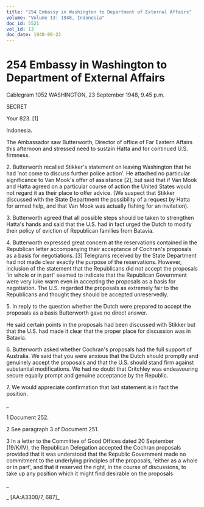 ```yaml
---
title: "254 Embassy in Washington to Department of External Affairs"
volume: "Volume 13: 1948, Indonesia"
doc_id: 5521
vol_id: 13
doc_date: 1948-09-23
---
```


# 254 Embassy in Washington to Department of External Affairs

Cablegram 1052 WASHINGTON, 23 September 1948, 9.45 p.m.

SECRET

Your 823. [1]

Indonesia.

The Ambassador saw Butterworth, Director of office of Far Eastern Affairs this afternoon and stressed need to sustain Hatta and for continued U.S. firmness.

2\. Butterworth recalled Stikker's statement on leaving Washington that he had 'not come to discuss further police action'. He attached no particular significance to Van Mook's offer of assistance [2], but said that if Van Mook and Hatta agreed on a particular course of action the United States would not regard it as their place to offer advice. (We suspect that Stikker discussed with the State Department the possibility of a request by Hatta for armed help, and that Van Mook was actually fishing for an invitation).

3\. Butterworth agreed that all possible steps should be taken to strengthen Hatta's hands and said that the U.S. had in fact urged the Dutch to modify their policy of eviction of Republican families from Batavia.

4\. Butterworth expressed great concern at the reservations contained in the Republican letter accompanying their acceptance of Cochran's proposals as a basis for negotiations. [3] Telegrams received by the State Department had not made clear exactly the purpose of the reservations. However, inclusion of the statement that the Republicans did not accept the proposals 'in whole or in part' seemed to indicate that the Republican Government were very luke warm even in accepting the proposals as a basis for negotiation. The U.S. regarded the proposals as extremely fair to the Republicans and thought they should be accepted unreservedly.

5\. In reply to the question whether the Dutch were prepared to accept the proposals as a basis Butterworth gave no direct answer.

He said certain points in the proposals had been discussed with Stikker but that the U.S. had made it clear that the proper place for discussion was in Batavia.

6\. Butterworth asked whether Cochran's proposals had the full support of Australia. We said that you were anxious that the Dutch should promptly and genuinely accept the proposals and that the U.S. should stand firm against substantial modifications. We had no doubt that Critchley was endeavouring secure equally prompt and genuine acceptance by the Republic.

7\. We would appreciate confirmation that last statement is in fact the position.

_

1 Document 252.

2 See paragraph 3 of Document 251.

3 In a letter to the Committee of Good Offices dated 20 September (19/K/IV), the Republican Delegation accepted the Cochran proposals provided that it was understood that the Republic Government made no commitment to the underlying principles of the proposals, 'either as a whole or in part', and that it reserved the right, in the course of discussions, to take up any position which it might find desirable on the proposals

_

_ [AA:A3300/7, 687]_
